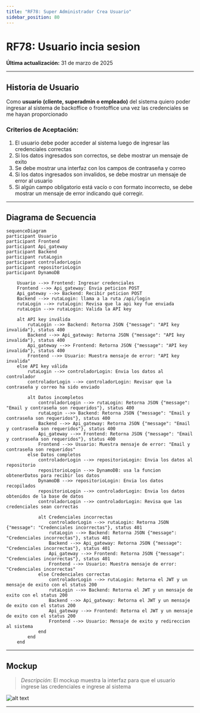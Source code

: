 ```yaml
---
title: "RF78: Super Administrador Crea Usuario"
sidebar_position: 80
---
```


# RF78: Usuario incia sesion

**Última actualización:** 31 de marzo de 2025

---

## Historia de Usuario

Como **usuario** **(cliente, superadmin o empleado)** del sistema quiero poder ingresar al sistema de backoffice o frontoffice una vez las credenciales se me hayan proporcionado

### **Criterios de Aceptación:**

1. El usuario debe poder acceder al sistema luego de ingresar las credenciales correctas
2. Si los datos ingresados son correctos, se debe mostrar un mensaje de exito
3. Se debe mostrar una interfaz con los campos de contraseña y correo
4. Si los datos ingresados son invalidos, se debe mostrar un mensaje de error al usuario
5. Si algún campo obligatorio está vacío o con formato incorrecto, se debe mostrar un mensaje de error indicando qué corregir.

---

## **Diagrama de Secuencia**

```mermaid
sequenceDiagram
participant Usuario
participant Frontend
participant Api_gateway
participant Backend
participant rutaLogin
participant controladorLogin
participant repositorioLogin
participant DynamoDB

    Usuario -->> Frontend: Ingresar credenciales
    Frontend -->> Api_gateway: Envia peticion POST
    Api_gateway -->> Backend: Recibir peticion POST
    Backend -->> rutaLogin: llama a la ruta /api/login
    rutaLogin -->> rutaLogin: Revisa que la api key fue enviada
    rutaLogin -->> rutaLogin: Valida la API key

    alt API key inválida
        rutaLogin -->> Backend: Retorna JSON {"message": "API key invalida"}, status 400
        Backend -->> Api_gateway: Retorna JSON {"message": "API key invalida"}, status 400
        Api_gateway -->> Frontend: Retorna JSON {"message": "API key invalida"}, status 400
        Frontend -->> Usuario: Muestra mensaje de error: "API key invalida"
    else API key válida
        rutaLogin -->> controladorLogin: Envia los datos al controlador
        controladorLogin -->> controladorLogin: Revisar que la contraseña y correo ha sido enviado

        alt Datos incompletos
            controladorLogin -->> rutaLogin: Retorna JSON {"message": "Email y contraseña son requeridos"}, status 400
            rutaLogin -->> Backend: Retorna JSON {"message": "Email y contraseña son requeridos"}, status 400
            Backend -->> Api_gateway: Retorna JSON {"message": "Email y contraseña son requeridos"}, status 400
            Api_gateway -->> Frontend: Retorna JSON {"message": "Email y contraseña son requeridos"}, status 400
            Frontend -->> Usuario: Muestra mensaje de error: "Email y contraseña son requeridos"
        else Datos completos
            controladorLogin -->> repositorioLogin: Envia los datos al repositorio
            repositorioLogin -->> DynamoDB: usa la funcion obtenerDatos para recibir los datos
            DynamoDB -->> repositorioLogin: Envia los datos recopilados
            repositorioLogin -->> controladorLogin: Envia los datos obtenidos de la base de datos
            controladorLogin -->> controladorLogin: Revisa que las credenciales sean correctas

            alt Credenciales incorrectas
                controladorLogin -->> rutaLogin: Retorna JSON {"message": "Credenciales incorrectas"}, status 401
                rutaLogin -->> Backend: Retorna JSON {"message": "Credenciales incorrectas"}, status 401
                Backend -->> Api_gateway: Retorna JSON {"message": "Credenciales incorrectas"}, status 401
                Api_gateway -->> Frontend: Retorna JSON {"message": "Credenciales incorrectas"}, status 401
                Frontend -->> Usuario: Muestra mensaje de error: "Credenciales incorrectas"
            else Credenciales correctas
                controladorLogin -->> rutaLogin: Retorna el JWT y un mensaje de exito con el status 200
                rutaLogin -->> Backend: Retorna el JWT y un mensaje de exito con el status 200
                Backend -->> Api_gateway: Retorna el JWT y un mensaje de exito con el status 200
                Api_gateway -->> Frontend: Retorna el JWT y un mensaje de exito con el status 200
                Frontend -->> Usuario: Mensaje de exito y redireccion al sistema
            end
        end
    end
```

---

## **Mockup**

> _Descripción_: El mockup muestra la interfaz para que el usuario ingrese las credenciales e ingrese al sistema

![alt text](/img/mockup-login-textiles.png)

---
